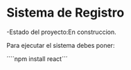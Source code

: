 <h1>Sistema de Registro</h1>
-Estado del proyecto:En construccion.

Para ejecutar el sistema debes poner:

´´´´npm install react´´´

